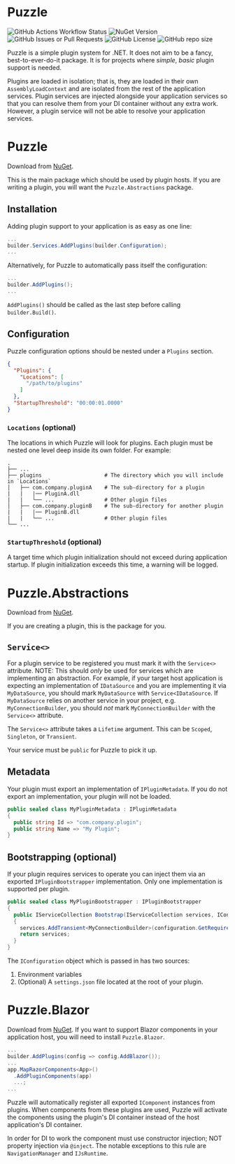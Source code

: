 # Puzzle
![GitHub Actions Workflow Status](https://img.shields.io/github/actions/workflow/status/ShawnTheBeachy/puzzle/publish-nuget.yml)
![NuGet Version](https://img.shields.io/nuget/v/asdfDEV.Puzzle)
![GitHub Issues or Pull Requests](https://img.shields.io/github/issues/ShawnTheBeachy/puzzle)
![GitHub License](https://img.shields.io/github/license/ShawnTheBeachy/puzzle)
![GitHub repo size](https://img.shields.io/github/repo-size/ShawnTheBeachy/puzzle)

Puzzle is a simple plugin system for .NET. It does not aim to be a fancy, best-to-ever-do-it package. It is for projects where *simple*, *basic* plugin support is needed.

Plugins are loaded in isolation; that is, they are loaded in their own `AssemblyLoadContext` and are isolated from the rest of the application services. Plugin services are injected alongside your application services so that you can resolve them from your DI container without any extra work. However, a plugin service will not be able to resolve your application services.

# Puzzle
Download from [NuGet](https://www.nuget.org/packages/asdfDEV.Puzzle).

This is the main package which should be used by plugin hosts. If you are writing a plugin, you will want the `Puzzle.Abstractions` package.

## Installation
Adding plugin support to your application is as easy as one line:

```c#
...
builder.Services.AddPlugins(builder.Configuration);
...
```

Alternatively, for Puzzle to automatically pass itself the configuration:

```c#
...
builder.AddPlugins();
...
```

`AddPlugins()` should be called as the last step before calling `builder.Build()`.

## Configuration
Puzzle configuration options should be nested under a `Plugins` section.

```json
{
  "Plugins": {
    "Locations": [
      "/path/to/plugins"
    ]
  },
  "StartupThreshold": "00:00:01.0000"
}
```

### `Locations` (optional)
The locations in which Puzzle will look for plugins. Each plugin must be nested one level deep inside its own folder. For example:

    .
    ├── ...
    ├── plugins                    # The directory which you will include in `Locations`
    │   ├── com.company.pluginA    # The sub-directory for a plugin
    |   |   |── PluginA.dll
    |   |   └── ...                # Other plugin files
    │   ├── com.company.pluginB    # The sub-directory for another plugin
    |   |   |── PluginB.dll
    |   |   └── ...                # Other plugin files
    └── ...

### `StartupThreshold` (optional)
A target time which plugin initialization should not exceed during application startup. If plugin initialization exceeds this time, a warning will be logged.

# Puzzle.Abstractions
Download from [NuGet](https://www.nuget.org/packages/asdfDEV.Puzzle.Abstractions).

If you are creating a plugin, this is the package for you.

## `Service<>`
For a plugin service to be registered you must mark it with the `Service<>` attribute. NOTE: This should *only* be used for services which are implementing an abstraction. For example, if your target host application is expecting an implementation of `IDataSource` and you are implementing it via `MyDataSource`, you should mark `MyDataSource` with `Service<IDataSource`. If `MyDataSource` relies on another service in your project, e.g. `MyConnectionBuilder`, you should *not* mark `MyConnectionBuilder` with the `Service<>` attribute. 

The `Service<>` attribute takes a `Lifetime` argument. This can be `Scoped`, `Singleton`, or `Transient`.

Your service must be `public` for Puzzle to pick it up.

## Metadata
Your plugin must export an implementation of `IPluginMetadata`. If you do not export an implementation, your plugin will not be loaded.

```c#
public sealed class MyPluginMetadata : IPluginMetadata
{
  public string Id => "com.company.plugin";
  public string Name => "My Plugin";
}
```

## Bootstrapping (optional)
If your plugin requires services to operate you can inject them via an exported `IPluginBootstrapper` implementation. Only one implementation is supported per plugin.

```c#
public sealed class MyPluginBootstrapper : IPluginBootstrapper
{
  public IServiceCollection Bootstrap(IServiceCollection services, IConfiguration configuration)
  {
    services.AddTransient<MyConnectionBuilder>(configuration.GetRequiredSection("Connections"));
    return services;
  }
}
```

The `IConfiguration` object which is passed in has two sources:
  1. Environment variables
  2. (Optional) A `settings.json` file located at the root of your plugin.

# Puzzle.Blazor
Download from [NuGet](https://www.nuget.org/packages/asdfDEV.Puzzle.Blazor).
If you want to support Blazor components in your application host, you will need to install `Puzzle.Blazor`.

```c#
...
builder.AddPlugins(config => config.AddBlazor());
...
app.MapRazorComponents<App>()
  .AddPluginComponents(app)
  ...;
...
```

Puzzle will automatically register all exported `IComponent` instances from plugins. When components from these plugins are used, Puzzle will activate the components using the plugin's DI container instead of the host application's DI container.

In order for DI to work the component must use constructor injection; NOT property injection via `@inject`. The notable exceptions to this rule are `NavigationManager` and `IJsRuntime`.
